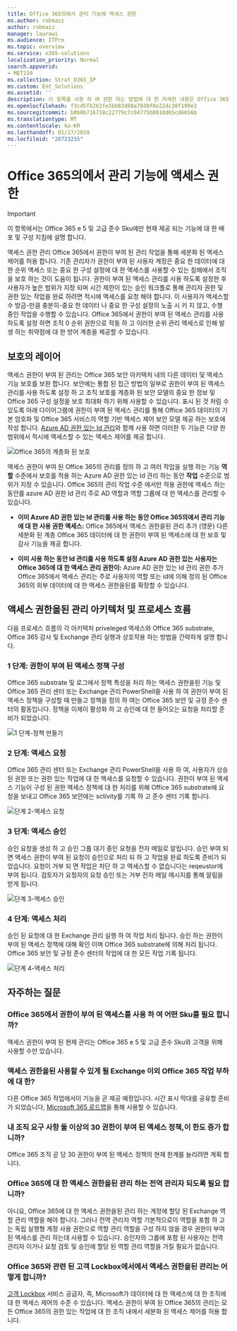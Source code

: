 ```yaml
---
title: Office 365의에서 관리 기능에 액세스 권한
ms.author: robmazz
author: robmazz
manager: laurawi
ms.audience: ITPro
ms.topic: overview
ms.service: o365-solutions
localization_priority: Normal
search.appverid:
- MET150
ms.collection: Strat_O365_IP
ms.custom: Ent_Solutions
ms.assetid: ''
description: 이 항목을 사용 하 여 권한 하는 방법에 대 한 자세한 내용은 Office 365의에서 관리 기능에 액세스
ms.openlocfilehash: f3cd5fb263fe3bb83d60a7938f0e22dc38f199e3
ms.sourcegitcommit: b0b0b716718c22779c7c04775b8010d65cd6656b
ms.translationtype: MT
ms.contentlocale: ko-KR
ms.lasthandoff: 01/17/2019
ms.locfileid: "28723235"
---
```

# <a name="privileged-access-management-in-office-365"></a>Office 365의에서 관리 기능에 액세스 권한

> [!IMPORTANT]
> 이 항목에서는 Office 365 e 5 및 고급 준수 Sku에만 현재 제공 되는 기능에 대 한 배포 및 구성 지침에 설명 합니다.

액세스 권한 관리 Office 365에서 권한이 부여 된 관리 작업을 통해 세분화 된 액세스 제어를 허용 합니다. 기존 관리자가 권한이 부여 된 사용자 계정은 중요 한 데이터에 대 한 순위 액세스 또는 중요 한 구성 설정에 대 한 액세스를 사용할 수 있는 침해에서 조직을 보호 하는 것이 도움이 됩니다. 권한이 부여 된 액세스 관리를 사용 하도록 설정한 후 사용자가 높은 범위가 지정 되며 시간 제한이 있는 승인 워크플로 통해 관리자 권한 및 권한 있는 작업을 완료 하려면 적시에 액세스를 요청 해야 합니다. 이 사용자가 액세스할 수 방금-만큼 충분히-중요 한 데이터 나 중요 한 구성 설정의 노출 시 키 지 않고, 수행 중인 작업을 수행할 수 있습니다. Office 365에서 권한이 부여 된 액세스 관리를 사용 하도록 설정 하면 조직 0 순위 권한으로 작동 하 고 이러한 순위 관리 액세스로 인해 발생 하는 취약점에 대 한 방어 계층을 제공할 수 있습니다. 

## <a name="layers-of-protection"></a>보호의 레이어

액세스 권한이 부여 된 관리는 Office 365 보안 아키텍처 내의 다른 데이터 및 액세스 기능 보호를 보완 합니다. 보안에는 통합 된 접근 방법의 일부로 권한이 부여 된 액세스 관리를 사용 하도록 설정 하 고 조직 보호를 계층화 된 보안 모델의 중요 한 정보 및 Office 365 구성 설정을 보호 최대화 하기 위해 사용할 수 있습니다. 표시 된 것 처럼 수 있도록 아래 다이어그램에 권한이 부여 된 액세스 관리를 통해 Office 365 데이터의 기본 암호화 및 Office 365 서비스의 역할 기반 액세스 제어 보안 모델 제공 하는 보호에 작성 합니다. [Azure AD 권한 있는 Id 관리](https://docs.microsoft.com/azure/active-directory/active-directory-privileged-identity-management-configure)와 함께 사용 하면 이러한 두 기능은 다양 한 범위에서 적시에 액세스할 수 있는 액세스 제어를 제공 합니다.

![Office 365의 계층화 된 보호](media/pam-layered-protection.png)

액세스 권한이 부여 된 Office 365의 관리를 정의 하 고 여러 작업을 실행 하는 기능 **역할** 수준에서 보호를 적용 하는 Azure AD 권한 있는 Id 관리 하는 동안 **작업** 수준으로 범위가 지정 수 있습니다.  Office 365의 관리 작업 수준 에서만 적용 권한에 액세스 하는 동안를 azure AD 권한 Id 관리 주로 AD 역할과 역할 그룹에 대 한 액세스를 관리할 수 있습니다.

- **이미 Azure AD 권한 있는 Id 관리를 사용 하는 동안 Office 365의에서 관리 기능에 대 한 사용 권한 액세스:** Office 365에서 액세스 권한을된 관리 추가 (영문) 다른 세분화 된 계층 Office 365 데이터에 대 한 권한이 부여 된 액세스에 대 한 보호 및 감사 기능을 제공 합니다.

- **이미 사용 하는 동안 Id 관리를 사용 하도록 설정 Azure AD 권한 있는 사용자는 Office 365에 대 한 액세스 관리 권한이:**  Azure AD 권한 있는 Id 관리 권한 추가 Office 365에서 액세스 관리는 주로 사용자의 역할 또는 id에 의해 정의 된 Office 365의 외부 데이터에 대 한 액세스 권한을된를 확장할 수 있습니다.  

## <a name="privileged-access-management-architecture-and-process-flow"></a>액세스 권한을된 관리 아키텍처 및 프로세스 흐름

다음 프로세스 흐름의 각 아키텍처 priveleged 액세스와 Office 365 substrate, Office 365 감사 및 Exchange 관리 실행과 상호작용 하는 방법을 간략하게 설명 합니다.

### <a name="step-1-configuring-a-privileged-access-policy"></a>1 단계: 권한이 부여 된 액세스 정책 구성

Office 365 substrate 및 로그에서 정책 특성을 처리 하는 액세스 권한을된 기능 및 Office 365 관리 센터 또는 Exchange 관리 PowerShell을 사용 하 여 권한이 부여 된 액세스 정책을 구성할 때 만들고 정책을 정의 하 여는 Office 365 보안 및 규정 준수 센터의 활동입니다. 정책을 이제이 활성화 하 고 승인에 대 한 들어오는 요청을 처리할 준비가 되었습니다.

![1 단계-정책 만들기](media/pam-step1-policy-creation.jpg)

### <a name="step-2-access-request"></a>2 단계: 액세스 요청

Office 365 관리 센터 또는 Exchange 관리 PowerShell을 사용 하 여, 사용자가 상승 된 권한 또는 권한 있는 작업에 대 한 액세스를 요청할 수 있습니다. 권한이 부여 된 액세스 기능이 구성 된 권한 액세스 정책에 대 한 처리를 위해 Office 365 substrate에 요청을 보내고 Office 365 보안에는 sctivity를 기록 하 고 준수 센터 기록 합니다.

![단계 2-액세스 요청](media/pam-step2-access-request.jpg)

### <a name="step-3-access-approval"></a>3 단계: 액세스 승인

승인 요청을 생성 하 고 승인 그룹 대기 중인 요청을 전자 메일로 알립니다. 승인 부여 되 면 액세스 권한이 부여 된 요청이 승인으로 처리 되 하 고 작업을 완료 하도록 준비가 되었습니다. 요청이 거부 되 면 작업은 차단 하 고 액세스할 수 없습니다는 reqeustor에 부여 됩니다. 검토자가 요청자의 요청 승인 또는 거부 전자 메일 메시지를 통해 알림을 받게 됩니다.

![단계 3-액세스 승인](media/pam-step3-access-approval.jpg)

### <a name="step-4-access-processing"></a>4 단계: 액세스 처리

승인 된 요청에 대 한 Exchange 관리 실행 하 여 작업 처리 됩니다. 승인 하는 권한이 부여 된 액세스 정책에 대해 확인 이며 Office 365 substrate에 의해 처리 됩니다. Office 365 보안 및 규정 준수 센터의 작업에 대 한 모든 작업 기록 됩니다.

![단계 4-액세스 처리](media/pam-step4-access-processing.jpg)

## <a name="frequently-asked-questions"></a>자주하는 질문

### <a name="what-skus-do-i-need-to-use-privileged-access-in-office-365"></a>Office 365에서 권한이 부여 된 액세스를 사용 하 여 어떤 Sku를 필요 합니까?
액세스 권한이 부여 된 현재 관리는 Office 365 e 5 및 고급 준수 Sku와 고객을 위해 사용할 수만 있습니다.

### <a name="when-will-privileged-access-be-available-for-office-365-workloads-beyond-exchange"></a>액세스 권한을된 사용할 수 있게 될 Exchange 이외 Office 365 작업 부하에 대 한?
다른 Office 365 작업에서이 기능을 곧 제공 예정입니다. 시간 표시 막대를 공유할 준비가 되었습니다, [Microsoft 365 로드맵](https://www.microsoft.com/microsoft-365/roadmap)을 통해 사용할 수 있습니다.

### <a name="my-organization-needs-more-than-30-privileged-access-polices-will-this-limit-be-increased"></a>내 조직 요구 사항 둘 이상의 30 권한이 부여 된 액세스 정책,이 한도 증가 합니까?

Office 365 조직 곧 당 30 권한이 부여 된 액세스 정책의 현재 한계를 늘리려면 계획 합니다.

### <a name="do-i-need-to-be-a-global-admin-to-manage-privileged-access-in-office-365"></a>Office 365에 대 한 액세스 권한을된 관리 하는 전역 관리자 되도록 필요 합니까?
아니요, Office 365에 대 한 액세스 권한을된 관리 하는 계정에 할당 된 Exchange 역할 관리 역할을 해야 합니다. 그러나 전역 관리자 역할 기본적으로이 역할을 포함 하 고는 독립 실행형 계정 사용 권한으로 역할 관리 역할을 구성 하지 않을 경우 권한이 부여 된 액세스를 관리 하는데 사용할 수 있습니다. 승인자의 그룹에 포함 된 사용자는 전역 관리자 이거나 요청 검토 및 승인에 할당 된 역할 관리 역할을 가질 필요가 없습니다. 

### <a name="how-is-privileged-access-management-in-office-365-related-to-customer-lockbox"></a>Office 365와 관련 된 고객 Lockbox에서에서 액세스 권한을된 관리는 어떻게 합니까?
[고객 Lockbox](https://docs.microsoft.com/office365/admin/manage/customer-lockbox-requests) 서비스 공급자, 즉, Microsoft가 데이터에 대 한 액세스에 대 한 조직에 대 한 액세스 제어의 수준 수 있습니다. 액세스 권한이 부여 된 Office 365의 관리는 모든 Office 365의 권한 있는 작업에 대 한 조직 내에서 세분화 된 액세스 제어를 허용 합니다.
